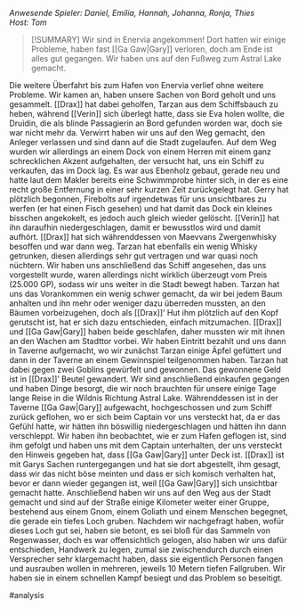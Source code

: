 _Anwesende Spieler: Daniel, Emilia, Hannah, Johanna, Ronja, Thies_  
_Host: Tom_

>[!SUMMARY]
>Wir sind in Enervia angekommen! Dort hatten wir einige Probleme, haben fast [[Ga Gaw|Gary]] verloren, doch am Ende ist alles gut gegangen. Wir haben uns auf den Fußweg zum Astral Lake gemacht.

Die weitere Überfahrt bis zum Hafen von Enervia verlief ohne weitere Probleme. Wir kamen an, haben unsere Sachen von Bord geholt und uns gesammelt. [[Drax]] hat dabei geholfen, Tarzan aus dem Schiffsbauch zu heben, während [[Verin]] sich überlegt hatte, dass sie Eva holen wollte, die Druidin, die als blinde Passagierin an Bord gefunden worden war, doch sie war nicht mehr da. Verwirrt haben wir uns auf den Weg gemacht, den Anleger verlassen und sind dann auf die Stadt zugelaufen. Auf dem Weg wurden wir allerdings an einem Dock von einem Herren mit einem ganz schrecklichen Akzent aufgehalten, der versucht hat, uns ein Schiff zu verkaufen, das im Dock lag. Es war aus Ebenholz gebaut, gerade neu und hatte laut dem Makler bereits eine Schwimmprobe hinter sich, in der es eine recht große Entfernung in einer sehr kurzen Zeit zurückgelegt hat. Gerry hat plötzlich begonnen, Firebolts auf irgendetwas für uns unsichtbares zu werfen (er hat einen Fisch gesehen) und hat damit das Dock ein kleines bisschen angekokelt, es jedoch auch gleich wieder gelöscht. [[Verin]] hat ihn daraufhin niedergeschlagen, damit er bewusstlos wird und damit aufhört. [[Drax]] hat sich währenddessen von Maevvans Zwergenwhisky besoffen und war dann weg. Tarzan hat ebenfalls ein wenig Whisky getrunken, diesen allerdings sehr gut vertragen und war quasi noch nüchtern. Wir haben uns anschließend das Schiff angesehen, das uns vorgestellt wurde, waren allerdings nicht wirklich überzeugt vom Preis (25.000 GP), sodass wir uns weiter in die Stadt bewegt haben. Tarzan hat uns das Vorankommen ein wenig schwer gemacht, da wir bei jedem Baum anhalten und ihn mehr oder weniger dazu überreden mussten, an den Bäumen vorbeizugehen, doch als [[Drax]]’ Hut ihm plötzlich auf den Kopf gerutscht ist, hat er sich dazu entschieden, einfach mitzumachen. [[Drax]] und [[Ga Gaw|Gary]] haben beide geschlafen, daher mussten wir mit ihnen an den Wachen am Stadttor vorbei. Wir haben Eintritt bezahlt und uns dann in Taverne aufgemacht, wo wir zunächst Tarzan einige Äpfel gefüttert und dann in der Taverne an einem Gewinnspiel teilgenommen haben. Tarzan hat dabei gegen zwei Goblins gewürfelt und gewonnen. Das gewonnene Geld ist in [[Drax]]’ Beutel gewandert. Wir sind anschließend einkaufen gegangen und haben Dinge besorgt, die wir noch brauchten für unsere einige Tage lange Reise in die Wildnis Richtung Astral Lake. Währenddessen ist in der Taverne [[Ga Gaw|Gary]] aufgewacht, hochgeschossen und zum Schiff zurück geflohen, wo er sich beim Captain vor uns versteckt hat, da er das Gefühl hatte, wir hätten ihn böswillig niedergeschlagen und hätten ihn dann verschleppt. Wir haben ihn beobachtet, wie er zum Hafen geflogen ist, sind ihm gefolgt und haben uns mit dem Captain unterhalten, der uns versteckt den Hinweis gegeben hat, dass [[Ga Gaw|Gary]] unter Deck ist. [[Drax]] ist mit Garys Sachen runtergegangen und hat sie dort abgestellt, ihm gesagt, dass wir das nicht böse meinten und dass er sich komisch verhalten hat, bevor er dann wieder gegangen ist, weil [[Ga Gaw|Gary]] sich unsichtbar gemacht hatte. Anschließend haben wir uns auf den Weg aus der Stadt gemacht und sind auf der Straße einige Kilometer weiter einer Gruppe, bestehend aus einem Gnom, einem Goliath und einem Menschen begegnet, die gerade ein tiefes Loch gruben. Nachdem wir nachgefragt haben, wofür dieses Loch gut sei, haben sie betont, es sei bloß für das Sammeln von Regenwasser, doch es war offensichtlich gelogen, also haben wir uns dafür entschieden, Handwerk zu legen, zumal sie zwischendurch durch einen Versprecher sehr klargemacht haben, dass sie eigentlich Personen fangen und ausrauben wollen in mehreren, jeweils 10 Metern tiefen Fallgruben. Wir haben sie in einem schnellen Kampf besiegt und das Problem so beseitigt.

#analysis